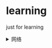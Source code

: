 # learning
just for learning


<details>
<summary>网络</summary>
- [curl](#curl)
- [httpie](#httpie)
</details>
